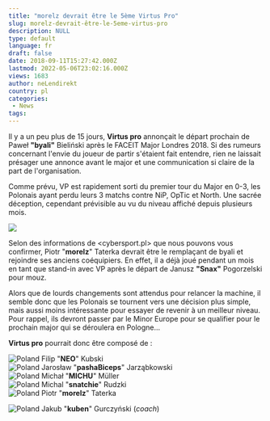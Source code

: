```yaml
---
title: "morelz devrait être le 5ème Virtus Pro"
slug: morelz-devrait-être-le-5eme-virtus-pro
description: NULL
type: default
language: fr
draft: false
date: 2018-09-11T15:27:42.000Z
lastmod: 2022-05-06T23:02:16.000Z
views: 1683
author: neLendirekt
country: pl
categories:
 - News
tags:
---
```

Il y a un peu plus de 15 jours, **Virtus pro** annonçait le départ prochain de Paweł **"byali"** Bieliński après le FACEIT Major Londres 2018\. Si des rumeurs concernant l'envie du joueur de partir s'étaient fait entendre, rien ne laissait présager une annonce avant le major et une communication si claire de la part de l'organisation.

Comme prévu, VP est rapidement sorti du premier tour du Major en 0-3, les Polonais ayant perdu leurs 3 matchs contre NiP, OpTic et North. Une sacrée déception, cependant prévisible au vu du niveau affiché depuis plusieurs mois.

![](https://flickshot-ue.s3.eu-west-2.amazonaws.com/flickshot/article/5b97c402ed5ac/images/JKdiffCk3qF9KU7vLQBjzpTfhqCMjzfvgxAcUY0l.jpeg)

Selon des informations de <cybersport.pl> que nous pouvons vous confirmer, Piotr "**morelz**" Taterka devrait être le remplaçant de byali et rejoindre ses anciens coéquipiers. En effet, il a déjà joué pendant un mois en tant que stand-in avec VP après le départ de Janusz **"Snax"** Pogorzelski pour mouz.

Alors que de lourds changements sont attendus pour relancer la machine, il semble donc que les Polonais se tournent vers une décision plus simple, mais aussi moins intéressante pour essayer de revenir à un meilleur niveau. Pour rappel, ils devront passer par le Minor Europe pour se qualifier pour le prochain major qui se déroulera en Pologne...

**[](Virtus.pro)Virtus pro** pourrait donc être composé de :

![Poland](/images/countries/pl.svg)⁠ Filip "**NEO**" Kubski  
![Poland](/images/countries/pl.svg)⁠ Jarosław "**pashaBiceps**" Jarząbkowski  
![Poland](/images/countries/pl.svg)⁠ Michał "**MICHU**" Müller  
![Poland](/images/countries/pl.svg)⁠ Michal "**snatchie**" Rudzki  
![Poland](/images/countries/pl.svg)⁠ Piotr "**morelz**" Taterka

![Poland](/images/countries/pl.svg)⁠ Jakub "**kuben**" Gurczyński (_coach_)
